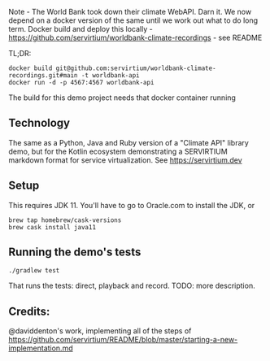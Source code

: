 Note - The World Bank took down their climate WebAPI. Darn it. We now depend on a docker version of the same until we work out what to do long term. Docker build and deploy this locally - https://github.com/servirtium/worldbank-climate-recordings - see README

TL;DR:

```
docker build git@github.com:servirtium/worldbank-climate-recordings.git#main -t worldbank-api
docker run -d -p 4567:4567 worldbank-api
```

The build for this demo project needs that docker container running

## Technology

The same as a Python, Java and Ruby version of a "Climate API" library demo, but for the Kotlin ecosystem demonstrating a SERVIRTIUM markdown format for service virtualization. See https://servirtium.dev

## Setup

This requires JDK 11. You'll have to go to Oracle.com to install the JDK, or 

```
brew tap homebrew/cask-versions
brew cask install java11

```

## Running the demo's tests

```
./gradlew test
```

That runs the tests: direct, playback and record. TODO: more description.

## Credits:

@daviddenton's work, implementing all of the steps of https://github.com/servirtium/README/blob/master/starting-a-new-implementation.md
